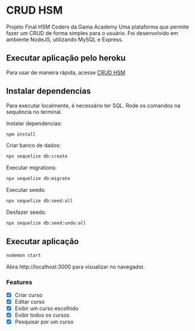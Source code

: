 # CRUD HSM

Projeto Final HSM Coders da Gama Academy
Uma plataforma que permite fazer um CRUD de forma simples para o usuário. 
Foi desenvolvido em ambiente NodeJS, utilizando MySQL e Express.

## Executar aplicação pelo heroku

Para usar de maneira rápida, acesse [CRUD HSM](https://crud-hsm.herokuapp.com/)

## Instalar dependencias

Para executar localmente, é necessário ter SQL. Rode os comandos na sequência no terminal.

Instalar dependencias:

```bash
npm install
```

Criar banco de dados:

```bash
npx sequelize db:create
```

Executar migrations:

```bash
npx sequelize db:migrate
```

Executar seeds:

```bash
npx sequelize db:seed:all
```

Desfazer seeds:

```bash
npx sequelize db:seed:undo:all
```

## Executar aplicação

```bash
nodemon start
```

Abra http://localhost:3000 para visualizar no navegador.

### Features

- [x] Criar curso
- [x] Editar curso
- [x] Exibir um curso escolhido
- [x] Exibir todos os cursos
- [x] Pesquisar por um curso